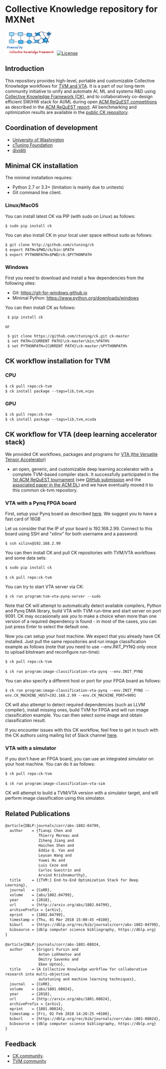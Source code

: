 # Collective Knowledge repository for MXNet

[![logo](https://github.com/ctuning/ck-guide-images/blob/master/logo-powered-by-ck.png)](https://github.com/ctuning/ck)
[![License](https://img.shields.io/badge/License-BSD%203--Clause-blue.svg)](https://opensource.org/licenses/BSD-3-Clause)

## Introduction

This repository provides high-level, portable and customizable Collective Knowledge workflows
for [TVM and VTA](http://tvm.ai).
It is a part of our long-term community initiative
to unify and automate AI, ML and systems R&D
using [Collective Knowledge Framework (CK)](http://cKnowledge.org),
and to collaboratively co-design efficient SW/HW stack for AI/ML
during open [ACM ReQuEST competitions](http://cKnowledge.org/request)
as described in the [ACM ReQuEST report](https://portalparts.acm.org/3230000/3229762/fm/frontmatter.pdf).
All benchmarking and optimization results are available 
in the [public CK repository](http://cKnowledge.org/repo).

## Coordination of development

* [University of Washnigton](http://www.washington.edu)
* [cTuning Foundation](http://cTuning.org)
* [dividiti](http://dividiti.com)

## Minimal CK installation

The minimal installation requires:

* Python 2.7 or 3.3+ (limitation is mainly due to unitests)
* Git command line client.

### Linux/MacOS

You can install latest CK via PIP (with sudo on Linux) as follows:

```
$ sudo pip install ck
```

You can also install CK in your local user space without sudo as follows:

```
$ git clone http://github.com/ctuning/ck
$ export PATH=$PWD/ck/bin:$PATH
$ export PYTHONPATH=$PWD/ck:$PYTHONPATH
```

### Windows

First you need to download and install a few dependencies from the following sites:

* Git: https://git-for-windows.github.io
* Minimal Python: https://www.python.org/downloads/windows

You can then install CK as follows:
```
 $ pip install ck
```

or


```
 $ git clone https://github.com/ctuning/ck.git ck-master
 $ set PATH={CURRENT PATH}\ck-master\bin;%PATH%
 $ set PYTHONPATH={CURRENT PATH}\ck-master;%PYTHONPATH%
```

## CK workflow installation for TVM 

### CPU

```
$ ck pull repo:ck-tvm
$ ck install package --tags=lib,tvm,vcpu
```

### GPU

```
$ ck pull repo:ck-tvm
$ ck install package --tags=lib,tvm,vcuda
```

## CK workflow for VTA (deep learning accelerator stack)

We provided CK workflows, packages and programs for [VTA (the Versatile Tensor Accelerator)](https://docs.tvm.ai/vta/index.html)
- an open, generic, and customizable deep learning accelerator with a complete TVM-based compiler stack.
It successfully participated in the [1st ACM ReQuEST tournament](http://cknowledge.org/request-cfp-asplos2018.html) 
(see [GitHub submission](https://github.com/ctuning/ck-request-asplos18-mobilenets-tvm-arm)
and the [associated paper in the ACM DL](https://dl.acm.org/citation.cfm?doid=3229762.3229764))
and we have eventually moved it to this common ck-tvm repository.

### VTA with a Pynq FPGA board

First, setup your Pynq board as described [here](https://docs.tvm.ai/vta/install.html#pynq-board-setup).
We suggest you to have a fast card of 16GB

Let us consider that the IP of your board is 192.168.2.99. 
Connect to this board using SSH and "xilinx" for both username and a password:
```
$ ssh xilinx@192.168.2.99
```

You can then install CK and pull CK repositories with TVM/VTA workflows and some data sets:
```
$ sudo pip install ck

$ ck pull repo:ck-tvm
```

You can try to start VTA server via CK:
```
$ ck run program:tvm-vta-pynq-server --sudo
```

Note that CK will attempt to automatically detect available compilers, Python and Pynq DMA library, 
build VTA with TVM run-time and start server on port 9091. CK may occasionally ask you to make 
a choice when more than one version of a required dependency is found - in most of the cases, you can just press Enter
to select the default one.

Now you can setup your host machine. We expect that you already have CK installed. 
Just pull the same repositories and run image classification example as follows
(note that you need to use --env.INIT_PYNQ only once to upload bitstream and reconfigure run-time):

```
$ ck pull repo:ck-tvm

$ ck run program:image-classification-vta-pynq --env.INIT_PYNQ
```

You can also specify a different host or port for your FPGA board as follows:
```
$ ck run program:image-classification-vta-pynq --env.INIT_PYNQ --env.CK_MACHINE_HOST=192.168.2.99 --env.CK_MACHINE_PORT=9091
```

CK will also attempt to detect required dependencies (such as LLVM compiler), install missing ones,
build TVM for FPGA and will run image classification example. You can then select some image
and obtain classification result.

If you encounter issues with this CK workflow, feel free to get in touch with the CK authors 
using mailing list of Slack channel [here](https://github.com/ctuning/ck/wiki/Contacts).

### VTA with a simulator

If you don't have an FPGA board, you can use an integrated simulator on your host machine.
You can do it as follows:
```
$ ck pull repo:ck-tvm

$ ck run program:image-classification-vta-sim
```

CK will attempt to build a TVM/VTA version with a simulator target, and will perform image classification using this simulator.

## Related Publications

```
@article{DBLP:journals/corr/abs-1802-04799,
  author    = {Tianqi Chen and
               Thierry Moreau and
               Ziheng Jiang and
               Haichen Shen and
               Eddie Q. Yan and
               Leyuan Wang and
               Yuwei Hu and
               Luis Ceze and
               Carlos Guestrin and
               Arvind Krishnamurthy},
  title     = {{TVM:} End-to-End Optimization Stack for Deep Learning},
  journal   = {CoRR},
  volume    = {abs/1802.04799},
  year      = {2018},
  url       = {http://arxiv.org/abs/1802.04799},
  archivePrefix = {arXiv},
  eprint    = {1802.04799},
  timestamp = {Thu, 01 Mar 2018 15:00:45 +0100},
  biburl    = {https://dblp.org/rec/bib/journals/corr/abs-1802-04799},
  bibsource = {dblp computer science bibliography, https://dblp.org}
}

@article{DBLP:journals/corr/abs-1801-08024,
  author    = {Grigori Fursin and
               Anton Lokhmotov and
               Dmitry Savenko and
               Eben Upton},
  title     = {A Collective Knowledge workflow for collaborative research into multi-objective
               autotuning and machine learning techniques},
  journal   = {CoRR},
  volume    = {abs/1801.08024},
  year      = {2018},
  url       = {http://arxiv.org/abs/1801.08024},
  archivePrefix = {arXiv},
  eprint    = {1801.08024},
  timestamp = {Fri, 02 Feb 2018 14:20:25 +0100},
  biburl    = {https://dblp.org/rec/bib/journals/corr/abs-1801-08024},
  bibsource = {dblp computer science bibliography, https://dblp.org}
}
```

## Feedback

* [CK community](https://github.com/ctuning/ck/wiki/Contacts).
* [TVM community](https://tvm.ai/community)

